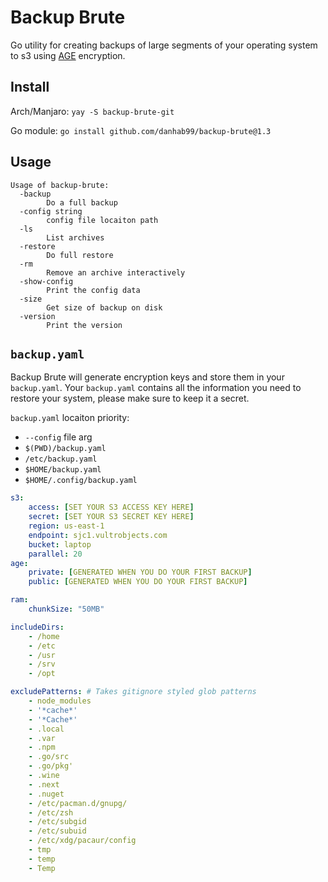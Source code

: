 # Backup Brute

Go utility for creating backups of large segments of your operating system to s3 using [AGE](https://github.com/FiloSottile/age) encryption.

## Install

Arch/Manjaro: `yay -S backup-brute-git`

Go module: `go install github.com/danhab99/backup-brute@1.3`

## Usage

```
Usage of backup-brute:
  -backup
    	Do a full backup
  -config string
    	config file locaiton path
  -ls
    	List archives
  -restore
    	Do full restore
  -rm
    	Remove an archive interactively
  -show-config
    	Print the config data
  -size
    	Get size of backup on disk
  -version
    	Print the version
```

## `backup.yaml`

Backup Brute will generate encryption keys and store them in your `backup.yaml`. Your `backup.yaml` contains all the information you need to restore your system, please make sure to keep it a secret.

`backup.yaml` locaiton priority:

- `--config` file arg
- `$(PWD)/backup.yaml`
- `/etc/backup.yaml`
- `$HOME/backup.yaml`
- `$HOME/.config/backup.yaml`

```yaml
s3:
    access: [SET YOUR S3 ACCESS KEY HERE]
    secret: [SET YOUR S3 SECRET KEY HERE]
    region: us-east-1
    endpoint: sjc1.vultrobjects.com
    bucket: laptop
    parallel: 20
age:
    private: [GENERATED WHEN YOU DO YOUR FIRST BACKUP]
    public: [GENERATED WHEN YOU DO YOUR FIRST BACKUP]

ram:
    chunkSize: "50MB"

includeDirs:
    - /home
    - /etc
    - /usr
    - /srv
    - /opt

excludePatterns: # Takes gitignore styled glob patterns
    - node_modules
    - '*cache*'
    - '*Cache*'
    - .local
    - .var
    - .npm
    - .go/src
    - .go/pkg'
    - .wine
    - .next
    - .nuget
    - /etc/pacman.d/gnupg/
    - /etc/zsh
    - /etc/subgid
    - /etc/subuid
    - /etc/xdg/pacaur/config
    - tmp
    - temp
    - Temp
```
